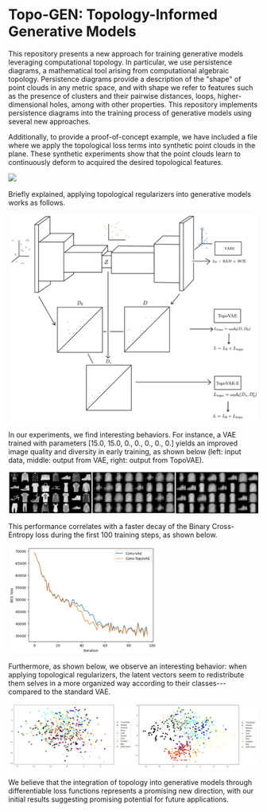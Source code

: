 # Topo-GEN: Topology-Informed Generative Models

This repository presents a new approach for training generative models leveraging computational topology. In particular, we use persistence diagrams, a mathematical tool arising from computational algebraic topology. Persistence diagrams provide a description of the "shape" of point clouds in any metric space, and with shape we refer to features such as the presence of clusters and their pairwise distances, loops, higher-dimensional holes, among with other properties. This repository implements persistence diagrams into the training process of generative models using several new approaches. 

Additionally, to provide a proof-of-concept example, we have included a file where we apply the topological loss terms into synthetic point clouds in the plane. These synthetic experiments show that the point clouds learn to continuously deform to acquired the desired topological features. 

<img src="path/to/demo.gif" width="300"/>

Briefly explained, applying topological regularizers into generative models works as follows. 

<img src="assets/topovae_architecture.png" alt="TopoVAE Architecture" width="700"/>

In our experiments, we find interesting behaviors. For instance, a VAE trained with parameters [15.0, 15.0, 0., 0., 0., 0., 0.] yields an improved image quality and diversity in early training, as shown below (left: input data, middle: output from VAE, right: output from TopoVAE). 

<img src="assets/imgs_generated.png" alt="Images Generated" width="700"/>

This performance correlates with a faster decay of the Binary Cross-Entropy loss during the first 100 training steps, as shown below. 

<img src="assets/losses.png" alt="Loss Evolution" width="300"/>

Furthermore, as shown below, we observe an interesting behavior: when applying topological regularizers, the latent vectors seem to redistribute them selves in a more organized way according to their classes---compared to the standard VAE.

<img src="assets/latent_dist.png" alt="Latent Distribution" width="700"/>

We believe that the integration of topology into generative models through differentiable loss functions represents a promising new direction, with our initial results suggesting promising potential for future applications.
